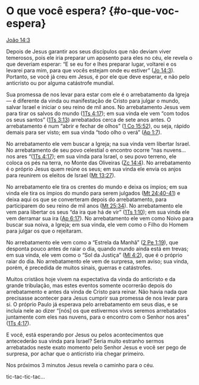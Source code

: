 # O que você espera? {#o-que-voc-espera}

[João 14:3](http://bibliaonline.com.br/acf/jo/14/3)

Depois de Jesus garantir aos seus discípulos que não deviam viver temerosos, pois ele iria preparar um aposento para eles no céu, ele revela o que deveriam esperar: “E se eu for e lhes preparar lugar, voltarei e os levarei para mim, para que vocês estejam onde eu estiver” ([Jo 14:3](http://bibliaonline.com.br/acf/jo/14/3)). Portanto, se você já creu em Jesus, é por ele que deve esperar, e não pelo anticristo ou por alguma catástrofe mundial.

Sua promessa de nos levar para estar com ele é o arrebatamento da Igreja — é diferente da vinda ou manifestação de Cristo para julgar o mundo, salvar Israel e iniciar o seu reino de mil anos. No arrebatamento Jesus vem para tirar os salvos do mundo ([1Ts 4:17](http://bibliaonline.com.br/acf/1ts/4/17)); em sua vinda ele vem “com todos os seus santos” ([1Ts 3:13](http://bibliaonline.com.br/acf/1ts/3/13)) arrebatados cerca de sete anos antes. O arrebatamento é num “abrir e fechar de olhos” ([1 Co 15:52](http://bibliaonline.com.br/acf/1co/15/52)), ou seja, rápido demais para ser visto; em sua vinda “todo olho o verá” ([Ap 1:7](http://bibliaonline.com.br/acf/ap/1/7)).

No arrebatamento ele vem buscar a Igreja; na sua vinda vem libertar Israel. No arrebatamento de seu povo celestial o encontro ocorre “nas nuvens... nos ares “([1Ts 4:17](http://bibliaonline.com.br/acf/1ts/4/17)); em sua vinda para Israel, o seu povo terreno, ele coloca os pés na terra, no Monte das Oliveiras ([Zc 14:4](http://bibliaonline.com.br/acf/zc/14/4)). No arrebatamento é o próprio Jesus quem reúne os seus; em sua vinda ele envia os anjos para reunirem os eleitos de Israel ([Mt 13:27](http://bibliaonline.com.br/acf/mt/13/27)).

No arrebatamento ele tira os crentes do mundo e deixa os ímpios; em sua vinda ele tira os ímpios do mundo para serem julgados ([Mt 24:40-41](http://bibliaonline.com.br/acf/mt/24/40-41)) e deixa aqui os que se converteram depois do arrebatamento, para participarem do seu reino de mil anos ([Mt 25:34](http://bibliaonline.com.br/acf/mt/25/34)). No arrebatamento ele vem para libertar os seus “da ira que há de vir” ([1Ts 1:10](http://bibliaonline.com.br/acf/1ts/1/10)); em sua vinda ele vem derramar sua ira ([Ap 6:17](http://bibliaonline.com.br/acf/ap/6/17)). No arrebatamento ele vem como Noivo para buscar sua noiva, a Igreja; em sua vinda, ele vem como o Filho do Homem para julgar os que o rejeitaram.

No arrebatamento ele vem como a “Estrela da Manhã” ([2 Pe 1:19](http://bibliaonline.com.br/acf/2pe/1/19)), que desponta pouco antes de raiar o dia, quando mundo ainda está em trevas; em sua vinda, ele vem como o “Sol da Justiça” ([Ml 4:2](http://bibliaonline.com.br/acf/ml/4/2)), que é o próprio raiar do dia. No arrebatamento ele vem de surpresa, sem aviso; sua vinda, porém, é precedida de muitos sinais, guerras e catástrofes.

Muitos cristãos hoje vivem na expectativa da vinda do anticristo e da grande tribulação, mas estes eventos somente ocorrerão depois do arrebatamento e antes da vinda de Cristo para reinar. Não havia nada que precisasse acontecer para Jesus cumprir sua promessa de nos levar para si. O próprio Paulo já esperava pelo arrebatamento em seus dias, e se incluía nele ao dizer “[nós] os que estivermos vivos seremos arrebatados juntamente com eles nas nuvens, para o encontro com o Senhor nos ares” ([1Ts 4:17](http://bibliaonline.com.br/acf/1ts/4/17)).

E você, está esperando por Jesus ou pelos acontecimentos que antecederão sua vinda para Israel? Seria muito estranho sermos arrebatados neste exato momento pelo Senhor Jesus e você ser pego de surpresa, por achar que o anticristo iria chegar primeiro.

Nos próximos 3 minutos Jesus revela o caminho para o céu.

tic-tac-tic-tac...